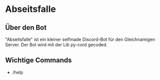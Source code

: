 # Abseitsfalle

## Über den Bot
"Abseitsfalle" ist ein kleiner selfmade Discord-Bot für den Gleichnamigen Server.
Der Bot wird mit der Lib py-cord gecoded.

## Wichtige Commands
- /help